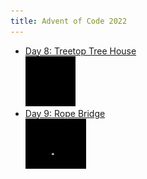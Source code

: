 ```yaml
---
title: Advent of Code 2022
---
```


* [Day 8: Treetop Tree House\
​<img src="day/8/forest.gif" height="80">](day/8/)
* [Day 9: Rope Bridge\
​<img src="day/9/snake.gif" height="80">](day/9/)
